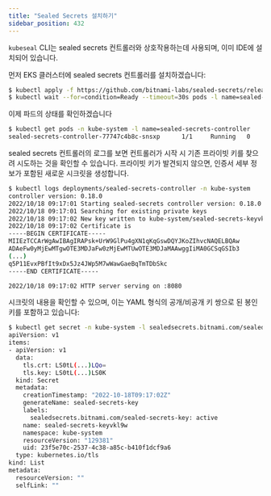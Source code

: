 ```yaml
---
title: "Sealed Secrets 설치하기"
sidebar_position: 432
---
```


`kubeseal` CLI는 sealed secrets 컨트롤러와 상호작용하는데 사용되며, 이미 IDE에 설치되어 있습니다.

먼저 EKS 클러스터에 sealed secrets 컨트롤러를 설치하겠습니다:

```bash
$ kubectl apply -f https://github.com/bitnami-labs/sealed-secrets/releases/download/v0.18.0/controller.yaml
$ kubectl wait --for=condition=Ready --timeout=30s pods -l name=sealed-secrets-controller -n kube-system
```

이제 파드의 상태를 확인하겠습니다

```bash
$ kubectl get pods -n kube-system -l name=sealed-secrets-controller
sealed-secrets-controller-77747c4b8c-snsxp      1/1     Running   0          5s
```

sealed secrets 컨트롤러의 로그를 보면 컨트롤러가 시작 시 기존 프라이빗 키를 찾으려 시도하는 것을 확인할 수 있습니다. 프라이빗 키가 발견되지 않으면, 인증서 세부 정보가 포함된 새로운 시크릿을 생성합니다.

```bash
$ kubectl logs deployments/sealed-secrets-controller -n kube-system
controller version: 0.18.0
2022/10/18 09:17:01 Starting sealed-secrets controller version: 0.18.0
2022/10/18 09:17:01 Searching for existing private keys
2022/10/18 09:17:02 New key written to kube-system/sealed-secrets-keyvkl9w
2022/10/18 09:17:02 Certificate is
-----BEGIN CERTIFICATE-----
MIIEzTCCArWgAwIBAgIRAPsk+UrW9GlPu4gXN1qKqGswDQYJKoZIhvcNAQELBQAw
ADAeFw0yMjEwMTgwOTE3MDJaFw0zMjEwMTUwOTE3MDJaMAAwggIiMA0GCSqGSIb3
(...)
q5P11EvxPBfIt9xDx5Jz4JWp5M7wWawGaeBqTmTDbSkc
-----END CERTIFICATE-----

2022/10/18 09:17:02 HTTP server serving on :8080
```

시크릿의 내용을 확인할 수 있으며, 이는 YAML 형식의 공개/비공개 키 쌍으로 된 봉인 키를 포함하고 있습니다:

```bash
$ kubectl get secret -n kube-system -l sealedsecrets.bitnami.com/sealed-secrets-key -o yaml
apiVersion: v1
items:
- apiVersion: v1
  data:
    tls.crt: LS0tL(...)LQo=
    tls.key: LS0tL(...)LS0K
  kind: Secret
  metadata:
    creationTimestamp: "2022-10-18T09:17:02Z"
    generateName: sealed-secrets-key
    labels:
      sealedsecrets.bitnami.com/sealed-secrets-key: active
    name: sealed-secrets-keyvkl9w
    namespace: kube-system
    resourceVersion: "129381"
    uid: 23f5e70c-2537-4c38-a85c-b410f1dcf9a6
  type: kubernetes.io/tls
kind: List
metadata:
  resourceVersion: ""
  selfLink: ""
```